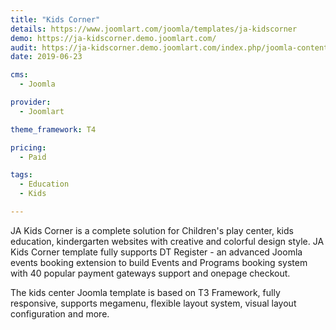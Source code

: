 ```yaml
---
title: "Kids Corner"
details: https://www.joomlart.com/joomla/templates/ja-kidscorner
demo: https://ja-kidscorner.demo.joomlart.com/
audit: https://ja-kidscorner.demo.joomlart.com/index.php/joomla-content/category-blog
date: 2019-06-23

cms: 
  - Joomla

provider:
  - Joomlart

theme_framework: T4

pricing:
  - Paid

tags:
  - Education
  - Kids

---
```


JA Kids Corner is a complete solution for Children's play center, kids education, kindergarten websites with creative and colorful design style. JA Kids Corner template fully supports DT Register - an advanced Joomla events booking extension to build Events and Programs booking system with 40 popular payment gateways support and onepage checkout.

The kids center Joomla template is based on T3 Framework, fully responsive, supports megamenu, flexible layout system, visual layout configuration and more.

